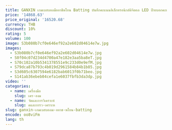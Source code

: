 ```yaml
---
title: GANXIN เกมเบสบอลมืออาชีพโยน Batting บันทึกคะแนนอิเล็กทรอนิกส์ดิจิตอล LED ป้ายบอกคะแนนสําหรับการฝึกอบรมกีฬาซอฟท์บอล
price: '14868.63'
price_original: '16520.68'
currency: THB
discount: 10%
rating: 5
volume: 100
image: S3b080b7cf0e646ef92a2e602d04614e7w.jpg
images:
  - S3b080b7cf0e646ef92a2e602d04614e7w.jpg
  - S0f04c07d234d4700a47e182e3aa5ba8eT.jpg
  - S70c102a10b5341378551e9c233d0e9efM.jpg
  - S79dca87b793c4b019d2961584b84b1b85.jpg
  - S3d605c6307594e6182bab6013f0b71beo.jpg
  - S141ab36ebeb04cefa1e6037fbfb3da3dp.jpg
video: ''
categories:
  - name: เครื่องมือ
    slug: เคร-องม
  - name: วัดและการวิเคราะห์
    slug: ดและการว-เคราะห
slug: ganxin-เกมเบสบอลม-ออาช-พโยน-batting
encode: oo8viFm
lang: th
---
```

  